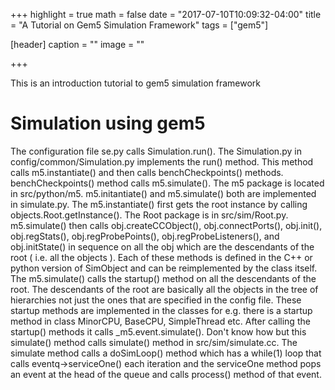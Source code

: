 +++
highlight = true
math = false
date = "2017-07-10T10:09:32-04:00"
title = "A Tutorial on Gem5 Simulation Framework"
tags = ["gem5"]

[header]
  caption = ""
  image = ""

+++

This is an introduction tutorial to gem5 simulation framework 

<!--more-->

# Simulation using gem5
The configuration file se.py calls Simulation.run(). The Simulation.py in config/common/Simulation.py implements the run() method. This method calls m5.instantiate() and then calls benchCheckpoints() methods. benchCheckpoints() method calls m5.simulate(). The m5 package is located in src/python/m5. m5.initantiate() and m5.simulate() both are implemented in simulate.py. The m5.instantiate() first gets the root instance by calling objects.Root.getInstance(). The Root package is in src/sim/Root.py. m5.simulate() then calls obj.createCCObject(), obj.connectPorts(), obj.init(), obj.regStats(), obj.regProbePoints(), obj.regProbeListeners(), and obj.initState() in sequence on all the obj which are the descendants of the root ( i.e. all the objects ). Each of these methods is defined in the C++ or python version of SimObject and can be reimplemented by the class itself. The m5.simulate() calls the startup() method on all the descendants of the root. The descendants of the root are basically all the objects in the tree of hierarchies not just the ones that are specified in the config file.  These startup methods are implemented in the classes for e.g. there is a startup method in class MinorCPU, BaseCPU, SimpleThread etc. After calling the startup() methods it calls \_m5.event.simulate(). Don't know how but this simulate() method calls simulate() method in src/sim/simulate.cc. The simulate method calls a doSimLoop() method which has a while(1) loop that calls eventq->serviceOne() each iteration and the serviceOne method pops an event at the head of the queue and calls process() method of that event. 
